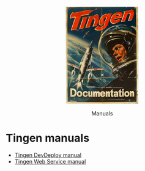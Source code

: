 <!-- u250611 -->

<div align="center">

  ![logo](/.github/image/logo/tngndocs-194x254.png)

  Manuals
  
</div>

# Tingen manuals

* [Tingen DevDeploy manual](./tngndvdp/)
* [Tingen Web Service manual](./tngnsrvc/)
